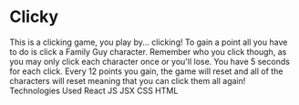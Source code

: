 # Clicky
This is a clicking game, you play by... clicking! To gain a point all you have to do is click a Family Guy character. Remember who you click though, as you may only click each character once or you'll lose. You have 5 seconds for each click.  Every 12 points you gain, the game will reset and all of the characters will reset meaning that you can click them all again!  Technologies Used React JS JSX CSS HTML

